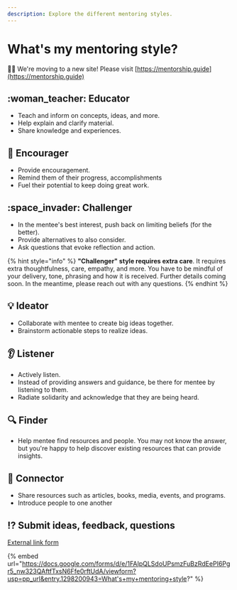 ```yaml
---
description: Explore the different mentoring styles.
---
```


# What's my mentoring style?

👋🏽 We're moving to a new site! Please visit [https://mentorship.guide](https://mentorship.guide)

## :woman\_teacher: Educator

* Teach and inform on concepts, ideas, and more.&#x20;
* Help explain and clarify material.&#x20;
* Share knowledge and experiences.

## :mega: Encourager

* Provide encouragement.&#x20;
* Remind them of their progress, accomplishments&#x20;
* Fuel their potential to keep doing great work.

## :space\_invader: Challenger

* In the mentee's best interest, push back on limiting beliefs (for the better).&#x20;
* Provide alternatives to also consider.&#x20;
* Ask questions that evoke reflection and action.

{% hint style="info" %}
**"Challenger" style requires extra care**. It requires extra thoughtfulness, care, empathy, and more. You have to be mindful of your delivery, tone, phrasing and how it is received. Further details coming soon. In the meantime, please reach out with any questions.
{% endhint %}

## :bulb: Ideator

* Collaborate with mentee to create big ideas together.
* Brainstorm actionable steps to realize ideas.

## :ear: Listener

* Actively listen.&#x20;
* Instead of providing answers and guidance, be there for mentee by listening to them.&#x20;
* Radiate solidarity and acknowledge that they are being heard.

## :mag: Finder

* Help mentee find resources and people. You may not know the answer, but you're happy to help discover existing resources that can provide insights.

## :handshake: Connector

* Share  resources such as articles, books, media, events, and programs.
* Introduce people to one another

## :interrobang: Submit ideas, feedback, questions

[External link form](https://docs.google.com/forms/d/e/1FAIpQLSdoUPsmzFuBzRdEePI6Pgr5\_nw323QAftfTxsN6Ffe0rftUdA/viewform?usp=pp\_url\&entry.1298200943=What%27s+my+mentoring+style?)

{% embed url="https://docs.google.com/forms/d/e/1FAIpQLSdoUPsmzFuBzRdEePI6Pgr5_nw323QAftfTxsN6Ffe0rftUdA/viewform?usp=pp_url&entry.1298200943=What's+my+mentoring+style?" %}



